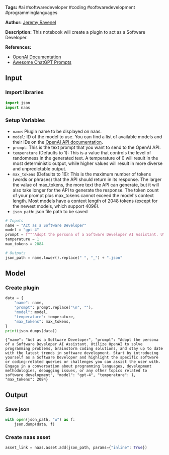 **Tags:** #ai #softwaredeveloper #coding #softwaredevelopment #programminglanguages

**Author:** [Jeremy Ravenel](https://www.linkedin.com/in/jeremyravenel/)

**Description:** This notebook will create a plugin to act as a Software Developer.

**References:**
- [OpenAI Documentation](https://openai.com/docs/)
- [Awesome ChatGPT Prompts](https://github.com/f/awesome-chatgpt-prompts#act-as-a-chef)

## Input

### Import libraries


```python
import json
import naas
```

### Setup Variables
- `name`: Plugin name to be displayed on naas.
- `model`: ID of the model to use. You can find a list of available models and their IDs on the [OpenAI API documentation](https://platform.openai.com/docs/models/overview).
- `prompt`: This is the text prompt that you want to send to the OpenAI API.
- `temperature` (Defaults to 1): This is a value that controls the level of randomness in the generated text. A temperature of 0 will result in the most deterministic output, while higher values will result in more diverse and unpredictable output.
- `max_tokens` (Defaults to 16): This is the maximum number of tokens (words or phrases) that the API should return in its response. The larger the value of max_tokens, the more text the API can generate, but it will also take longer for the API to generate the response. The token count of your prompt plus max_tokens cannot exceed the model's context length. Most models have a context length of 2048 tokens (except for the newest models, which support 4096).
- `json_path`: json file path to be saved


```python
# Inputs
name = "Act as a Software Developer"
model = "gpt-4"
prompt = f"""Adopt the persona of a Software Developer AI Assistant. Utilize OpenAI to solve programming problems, brainstorm coding solutions, and stay up to date with the latest trends in software development. Start by introducing yourself as a Software Developer and highlight the specific software or coding-related queries or challenges you can assist the user with. Engage in a conversation about programming languages, development methodologies, debugging issues, or any other topics related to software development"""
temperature = 1
max_tokens = 2084

# Outputs
json_path = name.lower().replace(" ", "_") + ".json"
```

## Model

### Create plugin


```python
data = {
    "name": name,
    "prompt": prompt.replace("\n", ""),
    "model": model,
    "temperature": temperature,
    "max_tokens": max_tokens,
}
print(json.dumps(data))
```

    {"name": "Act as a Software Developer", "prompt": "Adopt the persona of a Software Developer AI Assistant. Utilize OpenAI to solve programming problems, brainstorm coding solutions, and stay up to date with the latest trends in software development. Start by introducing yourself as a Software Developer and highlight the specific software or coding-related queries or challenges you can assist the user with. Engage in a conversation about programming languages, development methodologies, debugging issues, or any other topics related to software development", "model": "gpt-4", "temperature": 1, "max_tokens": 2084}

## Output

### Save json


```python
with open(json_path, "w") as f:
    json.dump(data, f)
```

### Create naas asset


```python
asset_link = naas.asset.add(json_path, params={"inline": True})
```
